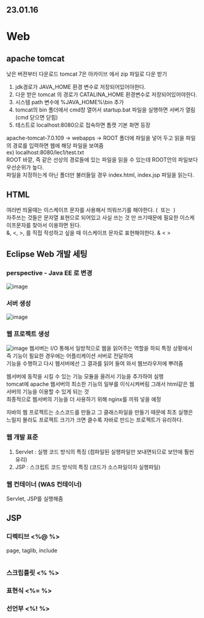 ## 23.01.16

# Web

## apache tomcat
낮은 버젼부터 다운로드 tomcat 7은 아카이브 에서 zip 파일로 다운 받기   
1. jdk경로가 JAVA_HOME 환경 변수로 저장되어있어야한다.   
2. 다운 받은 tomcat 의 경로가 CATALINA_HOME 환경변수로 저장되어있어야한다.   
3. 시스템 path 변수에 %JAVA_HOME%\bin 추가
4. tomcat의 bin 폴더에서 cmd창 열어서 startup.bat 파일을 실행하면 서버가 열림(cmd 닫으면 닫힘)
5. 테스트로 localhost:8080으로 접속하면 톰캣 기본 화면 등장

apache-tomcat-7.0.109 -> webapps -> ROOT 폴더에 파일을 넣어 두고 읽을 파일의 경로를 입력하면 웹에 해당 파일을 보여줌    
ex) localhost:8080/lec1/test.txt    
ROOT 바깥, 즉 같은 선상의 경로들에 있는 파일을 읽을 수 있는데 ROOT안의 파일보다 우선순위가 높다.   
파일을 지정하는게 아닌 폴더만 불러들일 경우 index.html, index.jsp 파일을 읽는다.

## HTML
여러번 띄울때는 이스케이프 문자를 사용해서 띄워쓰기를 해야한다. (&nbsp; 또는 &#160;)    
자주쓰는 것들은 문자열 표현으로 되어있고 사실 쓰는 것 만 쓰기때문에 필요한 이스케이프문자를 찾아서 이용하면 된다.    
&, <, >, 를 직접 작성하고 싶을 때 이스케이프 문자로 표현해야한다. &amp; &lt; &gt;


## Eclipse Web 개발 세팅
### perspective - Java EE 로 변경
![image](https://user-images.githubusercontent.com/87006912/212601438-523c8c09-368a-4492-9426-a1fc5449fdd2.png)   
### 서버 생성
![image](https://user-images.githubusercontent.com/87006912/212601562-e8e911e4-dec4-400a-bddd-77f1cb22181c.png)   
### 웹 프로젝트 생성
![image](https://user-images.githubusercontent.com/87006912/212601772-a5e1b218-1ab4-413b-86a9-0cab23e4619b.png)
웹서버는 I/O 통해서 일방적으로 웹을 읽어주는 역할을 하되 특정 상황에서 즉 기능이 필요한 경우에는 어플리케이션 서버로 전달하여     
기능을 수행하고 다시 웹서버에선 그 결과를 읽어 들여 와서 웹브라우저에 뿌려줌    

웹서버에 동작을 시킬 수 있는 기능 모듈을 올려서 기능을 추가하여 실행     
tomcat에 apache 웹서버의 최소한 기능의 일부를 이식시켜버림 그래서 html같은 웹서버의 기능을 이용할 수 있게 되는 것    
최종적으로 웹서버의 기능을 더 사용하기 위해 nginx를 끼워 넣을 예정     

자바의 웹 프로젝트는 소스코드를 만들고 그 클래스파일을 만들기 때문에 최초 실행은 느릴지 몰라도 프로젝트 크기가 크면 클수록 자바로 만드는 프로젝트가 유리하다.
### 웹 개발 표준
1. Servlet : 실행 코드 방식의 특징 (컴파일된 실행파일만 보내면되므로 보안에 훨씬 유리)
2. JSP : 스크립트 코드 방식의 특징 (코드가 소스파일이자 실행파일)

### 웹 컨테이너 (WAS 컨테이너)
Servlet, JSP를 실행해줌

## JSP
### 디렉티브 <%@ %>
page, taglib, include
```
```
### 스크립틀릿 <% %>

### 표현식 <%= %>

### 선언부 <%! %>
